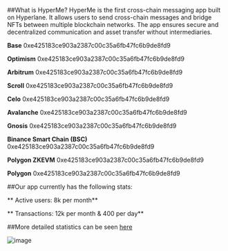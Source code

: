 ##What is HyperMe? 
HyperMe is the first cross-chain messaging app built on Hyperlane. It allows users to send cross-chain messages and bridge NFTs between multiple blockchain networks. The app ensures secure and decentralized communication and asset transfer without intermediaries.

**Base** 0xe425183ce903a2387c00c35a6fb47fc6b9de8fd9

**Optimism** 0xe425183ce903a2387c00c35a6fb47fc6b9de8fd9

**Arbitrum** 0xe425183ce903a2387c00c35a6fb47fc6b9de8fd9

**Scroll** 0xe425183ce903a2387c00c35a6fb47fc6b9de8fd9

**Celo** 0xe425183ce903a2387c00c35a6fb47fc6b9de8fd9

**Avalanche** 0xe425183ce903a2387c00c35a6fb47fc6b9de8fd9

**Gnosis** 0xe425183ce903a2387c00c35a6fb47fc6b9de8fd9

**Binance Smart Chain (BSC)** 0xe425183ce903a2387c00c35a6fb47fc6b9de8fd9

**Polygon ZKEVM** 0xe425183ce903a2387c00c35a6fb47fc6b9de8fd9

**Polygon** 0xe425183ce903a2387c00c35a6fb47fc6b9de8fd9

##Our app currently has the following stats:

** Active users: 8k per month**

** Transactions: 12k per month & 400 per day** 

##More detailed statistics can be seen [here](https://dappradar.com/dapp/hyperme?chains-ds=bnb-chain%2Cavalanche%2Cpolygon%2Coptimism%2Ccelo%2Carbitrum%2Cbase&range-ds=30d)

![image](https://github.com/user-attachments/assets/b191f8e5-0cfd-4a06-ab3f-3f276be7d5b1)
